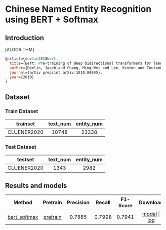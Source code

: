 # Chinese Named Entity Recognition using BERT + Softmax

## Introduction

[ALGORITHM]
```bibtex
@article{devlin2018bert,
  title={Bert: Pre-training of deep bidirectional transformers for language understanding},
  author={Devlin, Jacob and Chang, Ming-Wei and Lee, Kenton and Toutanova, Kristina},
  journal={arXiv preprint arXiv:1810.04805},
  year={2018}
}
```

## Dataset

### Train Dataset

|  trainset  | text_num | entity_num |
| :--------: | :----------: | :--------: |
| CLUENER2020 |     10748     |     23338     |

### Test Dataset

|  testset  | text_num | entity_num |
| :--------: | :----------: | :--------: |
| CLUENER2020 |     1343     |     2982     |


## Results and models

|                                 Method                                 |Pretrain|  Precision  |   Recall  |  F1-Score |                Download                 |
| :--------------------------------------------------------------------: |:-----------:|:-----------:| :--------:| :-------: | :-------------------------------------: |
|   [bert_softmax](/configs/ner/bert_softmax/bert_softmax_cluener_18e.py)| [pretrain](https://download.openmmlab.com/mmocr/ner/bert_softmax/bert_pretrain.pth) |0.7885     |    0.7998 |  0.7941   |  [model](https://download.openmmlab.com/mmocr/ner/bert_softmax/bert_softmax_cluener-eea70ea2.pth) \| [log](https://download.openmmlab.com/mmocr/ner/bert_softmax/20210514_172645.log.json) |
